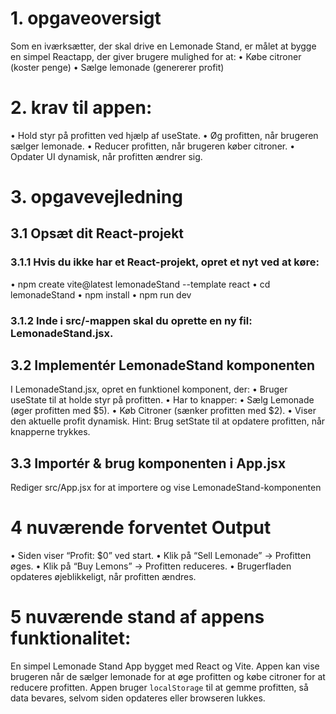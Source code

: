 # 1. opgaveoversigt
Som en iværksætter, der skal drive en Lemonade Stand, er målet at bygge en simpel Reactapp, der giver brugere mulighed for at:
• Købe citroner (koster penge)
• Sælge lemonade (genererer profit)

# 2. krav til appen:
• Hold styr på profitten ved hjælp af useState.
• Øg profitten, når brugeren sælger lemonade.
• Reducer profitten, når brugeren køber citroner.
• Opdater UI dynamisk, når profitten ændrer sig.

# 3. opgavevejledning
## 3.1 Opsæt dit React-projekt
### 3.1.1 Hvis du ikke har et React-projekt, opret et nyt ved at køre:
• npm create vite@latest lemonadeStand --template react
• cd lemonadeStand
• npm install
• npm run dev

### 3.1.2 Inde i src/-mappen skal du oprette en ny fil: LemonadeStand.jsx.

## 3.2 Implementér LemonadeStand komponenten
I LemonadeStand.jsx, opret en funktionel komponent, der:
• Bruger useState til at holde styr på profitten.
• Har to knapper:
• Sælg Lemonade (øger profitten med $5).
• Køb Citroner (sænker profitten med $2).
• Viser den aktuelle profit dynamisk.
Hint: Brug setState til at opdatere profitten, når knapperne trykkes.

## 3.3 Importér & brug komponenten i App.jsx
Rediger src/App.jsx for at importere og vise LemonadeStand-komponenten


# 4 nuværende forventet Output
• Siden viser “Profit: $0” ved start.
• Klik på “Sell Lemonade” → Profitten øges.
• Klik på “Buy Lemons” → Profitten reduceres.
• Brugerfladen opdateres øjeblikkeligt, når profitten ændres.


# 5 nuværende stand af appens funktionalitet:
En simpel Lemonade Stand App bygget med React og Vite. Appen kan vise brugeren når de sælger lemonade for at øge profitten og købe citroner for at reducere profitten. Appen bruger `localStorage` til at gemme profitten, så data bevares, selvom siden opdateres eller browseren lukkes.